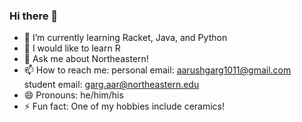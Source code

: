 ### Hi there 👋

- 🌱 I’m currently learning Racket, Java, and Python
- 👯 I would like to learn R
- 💬 Ask me about Northeastern!
- 📫 How to reach me: personal email: aarushgarg1011@gmail.com
                       student email: garg.aar@northeastern.edu
- 😄 Pronouns: he/him/his
- ⚡ Fun fact: One of my hobbies include ceramics!
